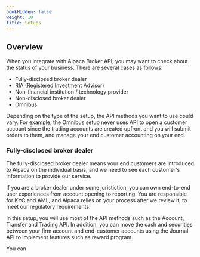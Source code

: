```yaml
---
bookHidden: false
weight: 10
title: Setups
---
```


## Overview

When you integrate with Alpaca Broker API, you may want to check about
the status of your business. There are several cases as follows.

- Fully-disclosed broker dealer
- RIA (Registered Investment Advisor)
- Non-financial institution / technology provider
- Non-disclosed broker dealer
- Omnibus

Depending on the type of the setup, the API methods you want to use could
vary. For example, the Omnibus setup never uses API to open a customer account
since the trading accounts are created upfront and you will submit orders
to them, and manage your end customer accounting on your end.

### Fully-disclosed broker dealer

The fully-disclosed broker dealer means your end customers are introduced
to Alpaca on the individual basis, and we need to see each customer's
information to provide our service.

If you are a broker dealer under some juristiction, you can own end-to-end
user experiences from account opening to reporting. You are responsible
for KYC and AML, and Alpaca relies on your process after we review it,
to meet our regulatory requirements.

In this setup, you will use most of the API methods such as the Account,
Transfer and Trading API. In addition, you can move the cash and securities
between your firm account and end-customer accounts using the Journal API
to implement features such as reward program.

You can 